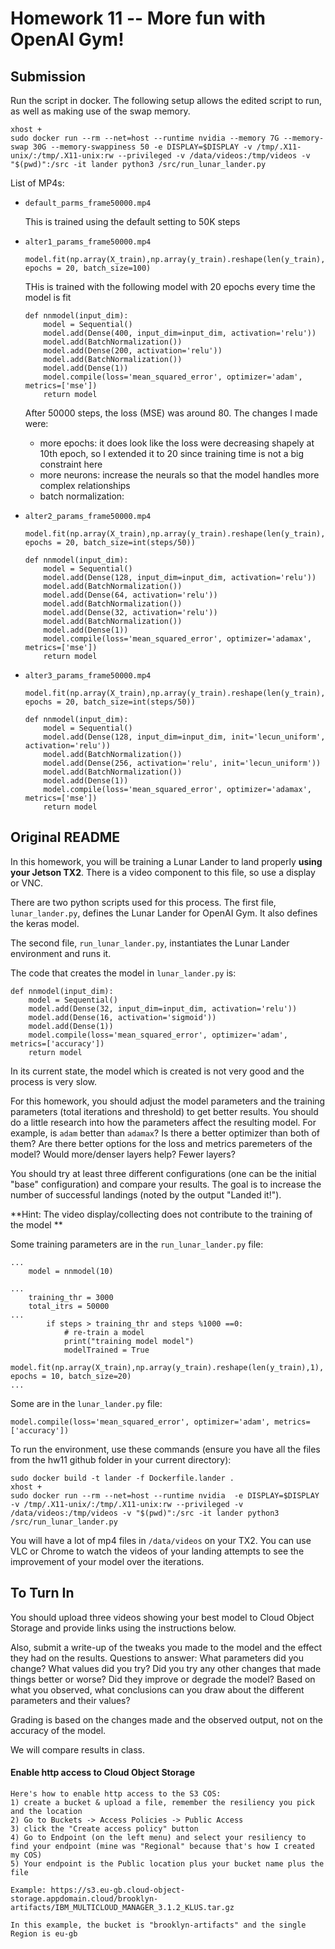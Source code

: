 # Homework 11 -- More fun with OpenAI Gym!

## Submission
Run the script in docker. The following setup allows the edited script to run, as well as making use of the swap memory. 
```
xhost +
sudo docker run --rm --net=host --runtime nvidia --memory 7G --memory-swap 30G --memory-swappiness 50 -e DISPLAY=$DISPLAY -v /tmp/.X11-unix/:/tmp/.X11-unix:rw --privileged -v /data/videos:/tmp/videos -v "$(pwd)":/src -it lander python3 /src/run_lunar_lander.py
```

List of MP4s:
* `default_parms_frame50000.mp4`

	This is trained using the default setting to 50K steps

* `alter1_params_frame50000.mp4`
	```
	model.fit(np.array(X_train),np.array(y_train).reshape(len(y_train),1), epochs = 20, batch_size=100)
	```

	THis is trained with the following model with 20 epochs every time the model is fit

	```
	def nnmodel(input_dim):
	    model = Sequential()
	    model.add(Dense(400, input_dim=input_dim, activation='relu'))
	    model.add(BatchNormalization())
	    model.add(Dense(200, activation='relu'))
	    model.add(BatchNormalization())
	    model.add(Dense(1))
	    model.compile(loss='mean_squared_error', optimizer='adam', metrics=['mse'])
	    return model
	```
	After 50000 steps, the loss (MSE) was around 80. The changes I made were:
	* more epochs: it does look like the loss were decreasing shapely at 10th epoch, so I extended it to 20 since training time is not a big constraint here
	* more neurons: increase the neurals so that the model handles more complex relationships
	* batch normalization:

* `alter2_params_frame50000.mp4`

	```
	model.fit(np.array(X_train),np.array(y_train).reshape(len(y_train),1), epochs = 20, batch_size=int(steps/50))
	```
	```
	def nnmodel(input_dim):
	    model = Sequential()
	    model.add(Dense(128, input_dim=input_dim, activation='relu'))
	    model.add(BatchNormalization())
	    model.add(Dense(64, activation='relu'))
	    model.add(BatchNormalization())
	    model.add(Dense(32, activation='relu'))
	    model.add(BatchNormalization())
	    model.add(Dense(1))
	    model.compile(loss='mean_squared_error', optimizer='adamax', metrics=['mse'])
	    return model
	```
* `alter3_params_frame50000.mp4`

	```
	model.fit(np.array(X_train),np.array(y_train).reshape(len(y_train),1), epochs = 20, batch_size=int(steps/50))
	```
	```
	def nnmodel(input_dim):
	    model = Sequential()
	    model.add(Dense(128, input_dim=input_dim, init='lecun_uniform', activation='relu'))
	    model.add(BatchNormalization())
	    model.add(Dense(256, activation='relu', init='lecun_uniform'))
	    model.add(BatchNormalization())
	    model.add(Dense(1))
	    model.compile(loss='mean_squared_error', optimizer='adamax', metrics=['mse'])
	    return model
	```


## Original README
In this homework, you will be training a Lunar Lander to land properly **using your Jetson TX2**. There is a video component to this file, so use a display or VNC.

There are two python scripts used for this process. The first file, `lunar_lander.py`, defines the Lunar Lander for OpenAI Gym. It also defines the keras model.

The second file, `run_lunar_lander.py`, instantiates the Lunar Lander environment and runs it.

The code that creates the model in `lunar_lander.py` is:

```
def nnmodel(input_dim):
    model = Sequential()
    model.add(Dense(32, input_dim=input_dim, activation='relu'))
    model.add(Dense(16, activation='sigmoid'))
    model.add(Dense(1))
    model.compile(loss='mean_squared_error', optimizer='adam', metrics=['accuracy'])
    return model
```
 
In its current state, the model which is created is not very good and the process is very slow.

For this homework, you should adjust the model parameters and the training parameters (total iterations and threshold) to get better results. You should do a little research into how the parameters affect the resulting model. For example, is `adam` better than `adamax`? Is there a better optimizer than both of them? Are there better options for the loss and metrics paremeters of the model? Would more/denser layers help? Fewer layers?

You should try at least three different configurations (one can be the initial "base" configuration) and compare your results. The goal is to increase the number of successful landings (noted by the output "Landed it!").

**Hint: The video display/collecting does not contribute to the training of the model **

Some training parameters are in the `run_lunar_lander.py` file:

```
...
    model = nnmodel(10)

...
    training_thr = 3000
    total_itrs = 50000
...
        if steps > training_thr and steps %1000 ==0:
            # re-train a model
            print("training model model")
            modelTrained = True
            model.fit(np.array(X_train),np.array(y_train).reshape(len(y_train),1), epochs = 10, batch_size=20)
...

``` 

Some are in the `lunar_lander.py` file:

```
model.compile(loss='mean_squared_error', optimizer='adam', metrics=['accuracy'])
```

To run the environment, use these commands (ensure you have all the files from the hw11 github folder in your current directory):

```
sudo docker build -t lander -f Dockerfile.lander .
xhost +
sudo docker run --rm --net=host --runtime nvidia  -e DISPLAY=$DISPLAY -v /tmp/.X11-unix/:/tmp/.X11-unix:rw --privileged -v /data/videos:/tmp/videos -v "$(pwd)":/src -it lander python3 /src/run_lunar_lander.py
```

You will have a lot of mp4 files in `/data/videos` on your TX2. You can use VLC or Chrome to watch the videos of your landing attempts to see the improvement of your model over the iterations.

## To Turn In
You should upload three videos showing your best model to Cloud Object Storage and provide links using the instructions below.

Also, submit a write-up of the tweaks you made to the model and the effect they had on the results. 
Questions to answer:
What parameters did you change? 
What values did you try?
Did you try any other changes that made things better or worse?
Did they improve or degrade the model?
Based on what you observed, what conclusions can you draw about the different parameters and their values? 

Grading is based on the changes made and the observed output, not on the accuracy of the model.

We will compare results in class.


#### Enable http access to Cloud Object Storage

```
Here's how to enable http access to the S3 COS:
1) create a bucket & upload a file, remember the resiliency you pick and the location
2) Go to Buckets -> Access Policies -> Public Access
3) click the "Create access policy" button
4) Go to Endpoint (on the left menu) and select your resiliency to find your endpoint (mine was "Regional" because that's how I created my COS)
5) Your endpoint is the Public location plus your bucket name plus the file

Example: https://s3.eu-gb.cloud-object-storage.appdomain.cloud/brooklyn-artifacts/IBM_MULTICLOUD_MANAGER_3.1.2_KLUS.tar.gz

In this example, the bucket is "brooklyn-artifacts" and the single Region is eu-gb
```
